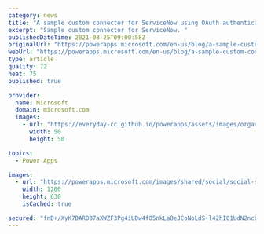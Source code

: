 ```yaml
---
category: news
title: "A sample custom connector for ServiceNow using OAuth authentication"
excerpt: "Sample custom connector for ServiceNow. "
publishedDateTime: 2021-08-25T09:00:58Z
originalUrl: "https://powerapps.microsoft.com/en-us/blog/a-sample-custom-connector-for-servicenow-using-oauth-authentication/"
webUrl: "https://powerapps.microsoft.com/en-us/blog/a-sample-custom-connector-for-servicenow-using-oauth-authentication/"
type: article
quality: 72
heat: 75
published: true

provider:
  name: Microsoft
  domain: microsoft.com
  images:
    - url: "https://everyday-cc.github.io/powerapps/assets/images/organizations/microsoft.com-50x50.jpg"
      width: 50
      height: 50

topics:
  - Power Apps

images:
  - url: "https://powerapps.microsoft.com/images/shared/social/social-share-post-ignite.png"
    width: 1200
    height: 630
    isCached: true

secured: "fnD+/XyK7DARD07aXWZF3Pg4iUDw4f05nkLa8eJCoNoLdS+l42hIO1UdN2ncbcJpQZKTO8yNvwq1yd8S8EgX/pbtXZO6lzATpdccX1kaNVWIxgXpCYRTYOcmVi7M+reVNdf3Hl9YH/dUixJoyylhWNl/Fse+zlcRxrwTrGsgCgDpvy9g9mMR3bbZgeVj/6xD+zXEP+Rd1tqyftqyRu2AORr92V0Ur2HdTos279n+hWPQo+ivfG+JXykKTCDWzVoMlPD950MYzDVMeBerdiKYVWf6rvHT1GUul9UGxShCLz2swUxjyKweAe8M/2prNNddFkHKrde21ukqIcw2rx29MPrGsZfb4MZokDW9po4gT7k=;A8Kspt7jo/HQ3MPbRuFr3g=="
---
```



